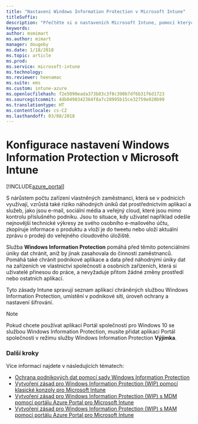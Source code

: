 ```yaml
---
title: "Nastavení Windows Information Protection v Microsoft Intune"
titleSuffix: 
description: "Přečtěte si o nastaveních Microsoft Intune, pomocí kterých můžete spravovat Windows Information Protection."
keywords: 
author: msmimart
ms.author: mimart
manager: dougeby
ms.date: 1/18/2018
ms.topic: article
ms.prod: 
ms.service: microsoft-intune
ms.technology: 
ms.reviewer: heenamac
ms.suite: ems
ms.custom: intune-azure
ms.openlocfilehash: f2e5090eada373b83c3f8c390b7df6b31f6d1723
ms.sourcegitcommit: 4db0498342364f8a7c28995b15ce32759e920b99
ms.translationtype: HT
ms.contentlocale: cs-CZ
ms.lasthandoff: 03/08/2018
---
```

# <a name="how-to-configure-windows-information-protection-in-microsoft-intune"></a>Konfigurace nastavení Windows Information Protection v Microsoft Intune

[!INCLUDE[azure_portal](./includes/azure_portal.md)]

S nárůstem počtu zařízení vlastněných zaměstnanci, která se v podnicích využívají, vzrůstá také riziko náhodných úniků dat prostřednictvím aplikací a služeb, jako jsou e-mail, sociální média a veřejný cloud, které jsou mimo kontrolu příslušného podniku. Jsou to situace, kdy uživatel například odešle nejnovější technické výkresy ze svého osobního e-mailového účtu, zkopíruje informace o produktu a vloží je do tweetu nebo uloží aktuální zprávu o prodeji do veřejného cloudového úložiště.

Služba **Windows Information Protection** pomáhá před těmito potenciálními úniky dat chránit, aniž by jinak zasahovala do činnosti zaměstnanců. Pomáhá také chránit podnikové aplikace a data před náhodnými úniky dat na zařízeních ve vlastnictví společnosti a osobních zařízeních, která si uživatelé přinesou do práce, a nevyžaduje přitom žádné změny prostředí nebo ostatních aplikací.

Tyto zásady Intune spravují seznam aplikací chráněných službou Windows Information Protection, umístění v podnikové síti, úroveň ochrany a nastavení šifrování.

>[!NOTE]
> Pokud chcete používat aplikaci Portál společnosti pro Windows 10 se službou Windows Information Protection, musíte přidat aplikaci Portál společnosti v režimu služby Windows Information Protection **Výjimka**. 

### <a name="next-steps"></a>Další kroky
Více informací najdete v následujících tématech:
-  [Ochrana podnikových dat pomocí sady Windows Information Protection](https://technet.microsoft.com/itpro/windows/keep-secure/protect-enterprise-data-using-wip)
- [Vytvoření zásad pro Windows Information Protection (WIP) pomocí klasické konzoly pro Microsoft Intune](https://docs.microsoft.com/windows/threat-protection/windows-information-protection/create-wip-policy-using-intune)
- [Vytvoření zásad pro Windows Information Protection (WIP) s MDM pomocí portálu Azure Portal pro Microsoft Intune](https://docs.microsoft.com/windows/threat-protection/windows-information-protection/create-wip-policy-using-intune-azure)
- [Vytvoření zásad pro Windows Information Protection (WIP) s MAM pomocí portálu Azure Portal pro Microsoft Intune](https://docs.microsoft.com/windows/threat-protection/windows-information-protection/create-wip-policy-using-mam-intune-azure)
